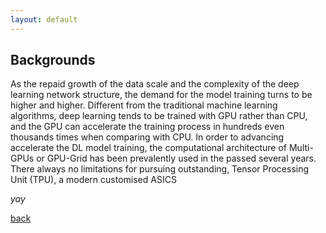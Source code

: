 ```yaml
---
layout: default
---
```


## Backgrounds
As the repaid growth of the data scale and the complexity of the deep learning network structure, the demand for the model training turns to be higher and higher. Different from the traditional machine learning algorithms, deep learning tends to be trained with GPU rather than CPU, and the GPU can accelerate the training process in hundreds even thousands times when comparing with CPU. In order to advancing accelerate the DL model training, the computational architecture of Multi-GPUs or GPU-Grid has been prevalently used in the passed several years.  There always no limitations for pursuing outstanding, Tensor Processing Unit (TPU), a modern customised ASICS 


_yay_

[back](./)
